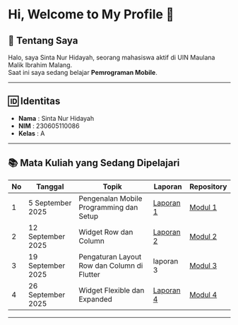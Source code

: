 # Hi, Welcome to My Profile 👋

## 📖 Tentang Saya
Halo, saya Sinta Nur Hidayah, seorang mahasiswa aktif di UIN Maulana Malik Ibrahim Malang.  
Saat ini saya sedang belajar **Pemrograman Mobile**.

---

## 🆔 Identitas
- **Nama** : Sinta Nur Hidayah  
- **NIM** : 230605110086  
- **Kelas** : A  

---


## 📚 Mata Kuliah yang Sedang Dipelajari

| No | Tanggal         | Topik                                           | Laporan            | Repository  |
|----|-----------------|-------------------------------------------------|--------------------|-------------|
| 1  | 5 September 2025 | Pengenalan Mobile Programming dan Setup         | [Laporan 1](https://drive.google.com/drive/folders/1gIwtNl6-dZODwL7fsewd3MV_tLi78huj?usp=sharing "Laporan 1")     | [Modul 1](https://github.com/sintahidayah/prak-Mobile-Modul-1 "Modul 1") |
| 2  | 12 September 2025 | Widget Row dan Column                          | [Laporan 2](https://drive.google.com/drive/folders/1zAFAhKgOkJN8A98vxUhUPP25BrPvhRq3?usp=sharing "Laporan 2")    | [Modul 2](https://github.com/sintahidayah/prak-Mobile-Modul-2 "Modul 2") |
| 3  | 19 September 2025 | Pengaturan Layout Row dan Column di Flutter    | laporan 3 | [Modul 3](#) |
| 4  | 26 September 2025 | Widget Flexible dan Expanded                   | [Laporan 4](#)     | [Modul 4](#) |

---
